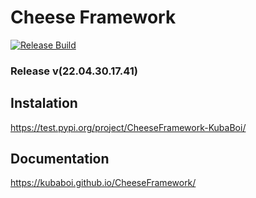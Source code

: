 # Cheese Framework

[![Release Build](https://github.com/KubaBoi/CheeseFramework/actions/workflows/realeaseDate.yml/badge.svg?branch=main)](https://github.com/KubaBoi/CheeseFramework/actions/workflows/realeaseDate.yml)

### Release v(22.04.30.17.41)

## Instalation

https://test.pypi.org/project/CheeseFramework-KubaBoi/

## Documentation

https://kubaboi.github.io/CheeseFramework/